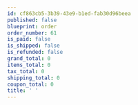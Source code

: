 ```yaml
---
id: cf863cb5-3b39-43e9-b1ed-fab30d96beea
published: false
blueprint: order
order_number: 61
is_paid: false
is_shipped: false
is_refunded: false
grand_total: 0
items_total: 0
tax_total: 0
shipping_total: 0
coupon_total: 0
title: ' '
---
```

